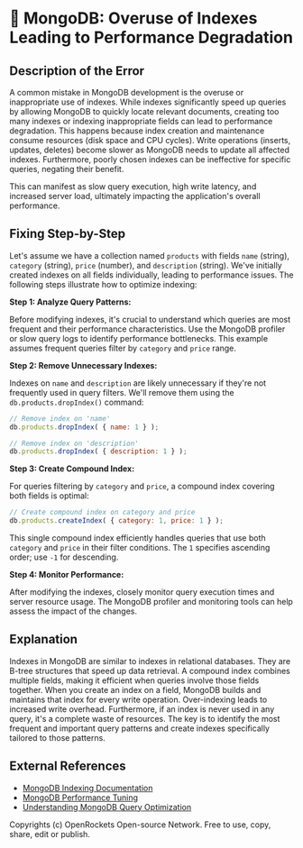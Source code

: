 # 🐞 MongoDB: Overuse of Indexes Leading to Performance Degradation


## Description of the Error

A common mistake in MongoDB development is the overuse or inappropriate use of indexes. While indexes significantly speed up queries by allowing MongoDB to quickly locate relevant documents, creating too many indexes or indexing inappropriate fields can lead to performance degradation.  This happens because index creation and maintenance consume resources (disk space and CPU cycles).  Write operations (inserts, updates, deletes) become slower as MongoDB needs to update all affected indexes.  Furthermore, poorly chosen indexes can be ineffective for specific queries, negating their benefit.

This can manifest as slow query execution, high write latency, and increased server load, ultimately impacting the application's overall performance.

## Fixing Step-by-Step

Let's assume we have a collection named `products` with fields `name` (string), `category` (string), `price` (number), and `description` (string).  We've initially created indexes on all fields individually, leading to performance issues.  The following steps illustrate how to optimize indexing:

**Step 1: Analyze Query Patterns:**

Before modifying indexes, it's crucial to understand which queries are most frequent and their performance characteristics. Use the MongoDB profiler or slow query logs to identify performance bottlenecks.  This example assumes frequent queries filter by `category` and `price` range.

**Step 2: Remove Unnecessary Indexes:**

Indexes on `name` and `description` are likely unnecessary if they're not frequently used in query filters.  We'll remove them using the `db.products.dropIndex()` command:

```javascript
// Remove index on 'name'
db.products.dropIndex( { name: 1 } );

// Remove index on 'description'
db.products.dropIndex( { description: 1 } );
```

**Step 3: Create Compound Index:**

For queries filtering by `category` and `price`, a compound index covering both fields is optimal:

```javascript
// Create compound index on category and price
db.products.createIndex( { category: 1, price: 1 } ); 
```
This single compound index efficiently handles queries that use both `category` and `price` in their filter conditions. The `1` specifies ascending order; use `-1` for descending.


**Step 4: Monitor Performance:**

After modifying the indexes, closely monitor query execution times and server resource usage. The MongoDB profiler and monitoring tools can help assess the impact of the changes.


## Explanation

Indexes in MongoDB are similar to indexes in relational databases. They are B-tree structures that speed up data retrieval. A compound index combines multiple fields, making it efficient when queries involve those fields together.  When you create an index on a field, MongoDB builds and maintains that index for every write operation. Over-indexing leads to increased write overhead.  Furthermore, if an index is never used in any query, it's a complete waste of resources.  The key is to identify the most frequent and important query patterns and create indexes specifically tailored to those patterns.

## External References

* [MongoDB Indexing Documentation](https://www.mongodb.com/docs/manual/indexes/)
* [MongoDB Performance Tuning](https://www.mongodb.com/docs/manual/tutorial/manage-performance/)
* [Understanding MongoDB Query Optimization](https://www.mongodb.com/blog/post/query-optimization-mongodb)


Copyrights (c) OpenRockets Open-source Network. Free to use, copy, share, edit or publish.

